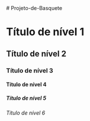 <!DOCTYPE html>
<html>
<head>
<meta charset="UTF-8"/>
<title>Document</title>
</head>
<body>
  
</body>
</html># Projeto-de-Basquete
<h1>Título de nível 1</h1>
<h2>Título de nível 2</h2>
<h3>Título de nível 3</h3>
<h4>Título de nível 4</h4>
<h5>Título de nível 5</h5>
<h6>Título de nível 6</h6>
